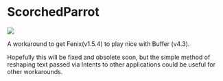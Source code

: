 ScorchedParrot
==============
![](http://mattfenlon.com/img/scorchedparrot_logo.png)

A workaround to get Fenix(v1.5.4) to play nice with Buffer (v4.3).

Hopefully this will be fixed and obsolete soon, but the simple method of reshaping text passed via Intents to other applications could be useful for other workarounds.
